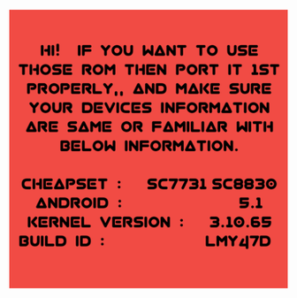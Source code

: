 ![Button](https://raw.githubusercontent.com/Naimur9800/Lemon_S8_SC7731-SC8830_5.1-3.10.65_Projects/Roms_5.1/.READ-ME.png)